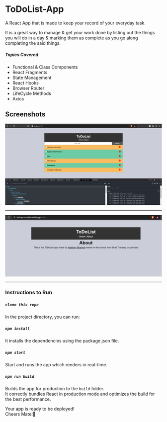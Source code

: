 # ToDoList-App

A React App that is made to keep your record of your everyday task.
<br />

It is a great way to manage & get your work done by listing out the things you will do in a day & marking them as complete as you go along completing the said things.

##### Topics Covered

- Functional & Class Components
- React Fragments
- State Management
- React Hooks
- Browser Router
- LifeCycle Methods
- Axios

## Screenshots

![Homepage photo should be here](./src/Assets/HomePage.png)

<hr />

![About page should be here](./src/Assets/AboutPage.png)

---

### Instructions to Run

##### `clone this repo`

In the project directory, you can run:

##### `npm install`

It installs the dependencies using the package.json file.

##### `npm start`

Start and runs the app which renders in real-time.

##### `npm run build`

Builds the app for production to the `build` folder.<br />
It correctly bundles React in production mode and optimizes the build for the best performance.

Your app is ready to be deployed!<br />
Cheers Mate!🍻
